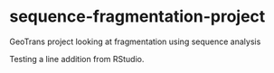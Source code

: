 # sequence-fragmentation-project
GeoTrans project looking at fragmentation using sequence analysis

Testing a line addition from RStudio.